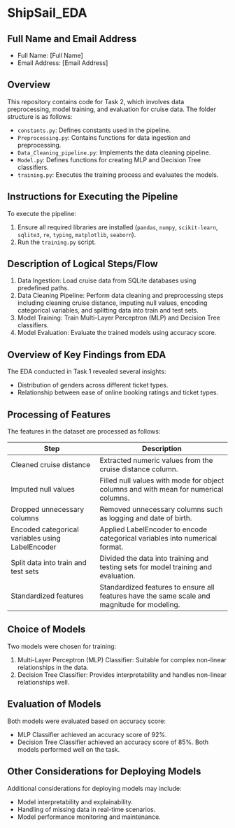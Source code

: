 # ShipSail_EDA

## Full Name and Email Address
- Full Name: [Full Name]
- Email Address: [Email Address]

## Overview
This repository contains code for Task 2, which involves data preprocessing, model training, and evaluation for cruise data. The folder structure is as follows:
- `constants.py`: Defines constants used in the pipeline.
- `Preprocessing.py`: Contains functions for data ingestion and preprocessing.
- `Data_Cleaning_pipeline.py`: Implements the data cleaning pipeline.
- `Model.py`: Defines functions for creating MLP and Decision Tree classifiers.
- `training.py`: Executes the training process and evaluates the models.

## Instructions for Executing the Pipeline
To execute the pipeline:
1. Ensure all required libraries are installed (`pandas`, `numpy`, `scikit-learn`, `sqlite3`, `re`, `typing`, `matplotlib`, `seaborn`).
2. Run the `training.py` script.

## Description of Logical Steps/Flow
1. Data Ingestion: Load cruise data from SQLite databases using predefined paths.
2. Data Cleaning Pipeline: Perform data cleaning and preprocessing steps including cleaning cruise distance, imputing null values, encoding categorical variables, and splitting data into train and test sets.
3. Model Training: Train Multi-Layer Perceptron (MLP) and Decision Tree classifiers.
4. Model Evaluation: Evaluate the trained models using accuracy score.

## Overview of Key Findings from EDA
The EDA conducted in Task 1 revealed several insights:
- Distribution of genders across different ticket types.
- Relationship between ease of online booking ratings and ticket types.

## Processing of Features

The features in the dataset are processed as follows:

| Step                                              | Description                                                                                   |
|---------------------------------------------------|-----------------------------------------------------------------------------------------------|
| Cleaned cruise distance                          | Extracted numeric values from the cruise distance column.                                      |
| Imputed null values                              | Filled null values with mode for object columns and with mean for numerical columns.           |
| Dropped unnecessary columns                      | Removed unnecessary columns such as logging and date of birth.                                  |
| Encoded categorical variables using LabelEncoder | Applied LabelEncoder to encode categorical variables into numerical format.                    |
| Split data into train and test sets              | Divided the data into training and testing sets for model training and evaluation.             |
| Standardized features                            | Standardized features to ensure all features have the same scale and magnitude for modeling.   |



## Choice of Models
Two models were chosen for training:
1. Multi-Layer Perceptron (MLP) Classifier: Suitable for complex non-linear relationships in the data.
2. Decision Tree Classifier: Provides interpretability and handles non-linear relationships well.

## Evaluation of Models
Both models were evaluated based on accuracy score:
- MLP Classifier achieved an accuracy score of 92%.
- Decision Tree Classifier achieved an accuracy score of 85%.
Both models performed well on the task.

## Other Considerations for Deploying Models
Additional considerations for deploying models may include:
- Model interpretability and explainability.
- Handling of missing data in real-time scenarios.
- Model performance monitoring and maintenance.
